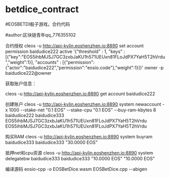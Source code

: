 # betdice_contract

#EOSBETDI骰子游戏，合约代码

#author:区块链青年qq_776355102

合约授权
cleos -u http://api-kylin.eoshenzhen.io:8890 set account permission baidudice222 active '{"threshold" : 1, "keys" : [{"key":"EOS5ihbMJSJ7GC3zxbJaKU1h571UEUxn81FLoJdPX7YaH5T2hVrdu","weight":1}], "accounts" : [{"permission":{"actor":"baidudice222","permission":"eosio.code"},"weight":1}]}' owner -p baidudice222@owner



获取账户信息：

cleos -u http://api-kylin.eoshenzhen.io:8890 get account baidudice222

创建账户
cleos -u http://api-kylin.eoshenzhen.io:8890 system newaccount -x 1000 --stake-net "0.1 EOS" --stake-cpu "0.1 EOS" --buy-ram-kbytes 8 baidudice222 baidudice333 EOS5ihbMJSJ7GC3zxbJaKU1h571UEUxn81FLoJdPX7YaH5T2hVrdu EOS5ihbMJSJ7GC3zxbJaKU1h571UEUxn81FLoJdPX7YaH5T2hVrdu

购买RAM
cleos -u http://api-kylin.eoshenzhen.io:8890 system buyram baidudice333 baidudice333 "30.0000 EOS"

抵押net和cpu资源
cleos -u http://api-kylin.eoshenzhen.io:8890 system delegatebw baidudice333 baidudice333  "10.0000 EOS" "10.0000 EOS"

编译源码
eosio-cpp -o EOSBetDice.wasm EOSBetDice.cpp --abigen
